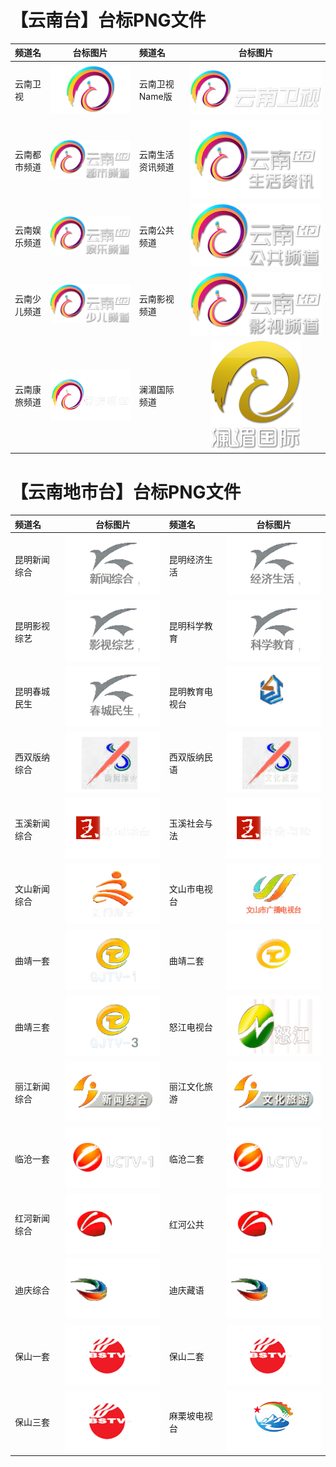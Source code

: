 # 【云南台】台标PNG文件
|频道名|台标图片|频道名|台标图片|
|:---|:---:|:---|:---:|
|云南卫视|<img src="https://raw.githubusercontent.com/love599/TVlogo/main/logo/卫视/云南卫视.png">|云南卫视Name版|<img src="https://raw.githubusercontent.com/love599/TVlogo/main/logo/云南/云南卫视.png">|
|云南都市频道|<img src="https://raw.githubusercontent.com/love599/TVlogo/main/logo/云南/云南都市.png">|云南生活资讯频道|<img src="https://raw.githubusercontent.com/love599/TVlogo/main/logo/云南/云南生活资讯.png">|
|云南娱乐频道|<img src="https://raw.githubusercontent.com/love599/TVlogo/main/logo/云南/云南娱乐.png">|云南公共频道|<img src="https://raw.githubusercontent.com/love599/TVlogo/main/logo/云南/云南公共.png">|
|云南少儿频道|<img src="https://raw.githubusercontent.com/love599/TVlogo/main/logo/云南/云南少儿.png">|云南影视频道|<img src="https://raw.githubusercontent.com/love599/TVlogo/main/logo/云南/云南影视.png">|
|云南康旅频道|<img src="https://raw.githubusercontent.com/love599/TVlogo/main/logo/云南/云南康旅.png">|澜湄国际频道|<img src="https://raw.githubusercontent.com/love599/TVlogo/main/logo/云南/澜湄国际.png">|
# 【云南地市台】台标PNG文件
|频道名|台标图片|频道名|台标图片|
|:---|:---:|:---|:---:|
|昆明新闻综合|<img src="https://raw.githubusercontent.com/love599/TVlogo/main/logo/云南/昆明新闻综合.png">|昆明经济生活|<img src="https://raw.githubusercontent.com/love599/TVlogo/main/logo/云南/昆明经济生活.png">|
|昆明影视综艺|<img src="https://raw.githubusercontent.com/love599/TVlogo/main/logo/云南/昆明影视综艺.png">|昆明科学教育|<img src="https://raw.githubusercontent.com/love599/TVlogo/main/logo/云南/昆明科学教育.png">|
|昆明春城民生|<img src="https://raw.githubusercontent.com/love599/TVlogo/main/logo/云南/昆明春城民生.png">|昆明教育电视台|<img src="https://raw.githubusercontent.com/love599/TVlogo/main/logo/云南/昆明教育电视台.png">|
|西双版纳综合|<img src="https://raw.githubusercontent.com/love599/TVlogo/main/logo/云南/西双版纳综合.png">|西双版纳民语|<img src="https://raw.githubusercontent.com/love599/TVlogo/main/logo/云南/西双版纳民语.png">|
|玉溪新闻综合|<img src="https://raw.githubusercontent.com/love599/TVlogo/main/logo/云南/玉溪新闻综合.png">|玉溪社会与法|<img src="https://raw.githubusercontent.com/love599/TVlogo/main/logo/云南/玉溪社会与法.png">|
|文山新闻综合|<img src="https://raw.githubusercontent.com/love599/TVlogo/main/logo/云南/文山新闻综合.png">|文山市电视台|<img src="https://raw.githubusercontent.com/love599/TVlogo/main/logo/云南/文山市电视台.png">|
|曲靖一套|<img src="https://raw.githubusercontent.com/love599/TVlogo/main/logo/云南/曲靖一套.png">|曲靖二套|<img src="https://raw.githubusercontent.com/love599/TVlogo/main/logo/云南/曲靖二套.png">|
|曲靖三套|<img src="https://raw.githubusercontent.com/love599/TVlogo/main/logo/云南/曲靖三套.png">|怒江电视台|<img src="https://raw.githubusercontent.com/love599/TVlogo/main/logo/云南/怒江电视台.png">|
|丽江新闻综合|<img src="https://raw.githubusercontent.com/love599/TVlogo/main/logo/云南/丽江新闻综合.png">|丽江文化旅游|<img src="https://raw.githubusercontent.com/love599/TVlogo/main/logo/云南/丽江文化旅游.png">|
|临沧一套|<img src="https://raw.githubusercontent.com/love599/TVlogo/main/logo/云南/临沧一套.png">|临沧二套|<img src="https://raw.githubusercontent.com/love599/TVlogo/main/logo/云南/临沧二套.png">|
|红河新闻综合|<img src="https://raw.githubusercontent.com/love599/TVlogo/main/logo/云南/红河新闻综合.png">|红河公共|<img src="https://raw.githubusercontent.com/love599/TVlogo/main/logo/云南/红河公共.png">|
|迪庆综合|<img src="https://raw.githubusercontent.com/love599/TVlogo/main/logo/云南/迪庆综合.png">|迪庆藏语|<img src="https://raw.githubusercontent.com/love599/TVlogo/main/logo/云南/迪庆藏语.png">|
|保山一套|<img src="https://raw.githubusercontent.com/love599/TVlogo/main/logo/云南/保山一套.png">|保山二套|<img src="https://raw.githubusercontent.com/love599/TVlogo/main/logo/云南/保山二套.png">|
|保山三套|<img src="https://raw.githubusercontent.com/love599/TVlogo/main/logo/云南/保山三套.png">|麻栗坡电视台|<img src="https://raw.githubusercontent.com/love599/TVlogo/main/logo/云南/麻栗坡电视台.png">|
